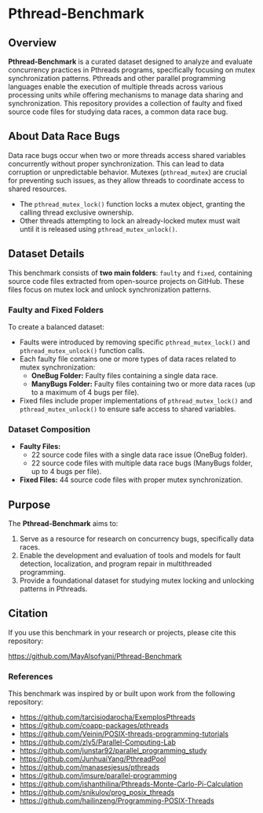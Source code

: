 # Pthread-Benchmark

## Overview

**Pthread-Benchmark** is a curated dataset designed to analyze and evaluate concurrency practices in Pthreads programs, specifically focusing on mutex synchronization patterns. Pthreads and other parallel programming languages enable the execution of multiple threads across various processing units while offering mechanisms to manage data sharing and synchronization. This repository provides a collection of faulty and fixed source code files for studying data races, a common data race bug.

## About Data Race Bugs

Data race bugs occur when two or more threads access shared variables concurrently without proper synchronization. This can lead to data corruption or unpredictable behavior. Mutexes (`pthread_mutex`) are crucial for preventing such issues, as they allow threads to coordinate access to shared resources.

- The `pthread_mutex_lock()` function locks a mutex object, granting the calling thread exclusive ownership.
- Other threads attempting to lock an already-locked mutex must wait until it is released using `pthread_mutex_unlock()`.

## Dataset Details

This benchmark consists of **two main folders**: `faulty` and `fixed`, containing source code files extracted from open-source projects on GitHub. These files focus on mutex lock and unlock synchronization patterns.

### Faulty and Fixed Folders

To create a balanced dataset:
- Faults were introduced by removing specific `pthread_mutex_lock()` and `pthread_mutex_unlock()` function calls.
- Each faulty file contains one or more types of data races related to mutex synchronization:
  - **OneBug Folder:** Faulty files containing a single data race.
  - **ManyBugs Folder:** Faulty files containing two or more data races (up to a maximum of 4 bugs per file).
- Fixed files include proper implementations of `pthread_mutex_lock()` and `pthread_mutex_unlock()` to ensure safe access to shared variables.

### Dataset Composition
- **Faulty Files:** 
  - 22 source code files with a single data race issue (OneBug folder).
  - 22 source code files with multiple data race bugs (ManyBugs folder, up to 4 bugs per file).
- **Fixed Files:** 44 source code files with proper mutex synchronization.

## Purpose

The **Pthread-Benchmark** aims to:
1. Serve as a resource for research on concurrency bugs, specifically data races.
2. Enable the development and evaluation of tools and models for fault detection, localization, and program repair in multithreaded programming.
3. Provide a foundational dataset for studying mutex locking and unlocking patterns in Pthreads.

## Citation

If you use this benchmark in your research or projects, please cite this repository:

https://github.com/MayAlsofyani/Pthread-Benchmark

### References

This benchmark was inspired by or built upon work from the following repository:
- https://github.com/tarcisiodarocha/ExemplosPthreads
- https://github.com/coapp-packages/pthreads
- https://github.com/Veinin/POSIX-threads-programming-tutorials
- https://github.com/zly5/Parallel-Computing-Lab
- https://github.com/junstar92/parallel_programming_study
- https://github.com/JunhuaiYang/PthreadPool
- https://github.com/manasesjesus/pthreads
- https://github.com/imsure/parallel-programming
- https://github.com/ishanthilina/Pthreads-Monte-Carlo-Pi-Calculation
- https://github.com/snikulov/prog_posix_threads
- https://github.com/hailinzeng/Programming-POSIX-Threads
  

